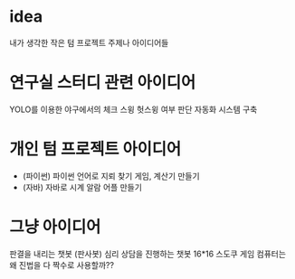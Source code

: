 # idea
내가 생각한 작은 텀 프로젝트 주제나 아이디어들
# 연구실 스터디 관련 아이디어
YOLO를 이용한 야구에서의 체크 스윙 헛스윙 여부 판단 자동화 시스템 구축
# 개인 텀 프로젝트 아이디어
- (파이썬)
  파이썬 언어로 지뢰 찾기 게임, 계산기 만들기
- (자바)
  자바로 시계 알람 어플 만들기
# 그냥 아이디어
판결을 내리는 챗봇 (판사봇)
심리 상담을 진행하는 챗봇
16*16 스도쿠 게임
컴퓨터는 왜 진법을 다 짝수로 사용할까??
